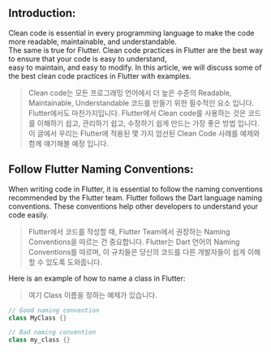 ## Introduction:
Clean code is essential in every programming language to make the code more readable, maintainable, and understandable.\
The same is true for Flutter. Clean code practices in Flutter are the best way to ensure that your code is easy to understand,\
easy to maintain, and easy to modify. In this article, we will discuss some of the best clean code practices in Flutter with examples.

> Clean code는 모든 프로그래밍 언어에서 더 높은 수준의 Readable, Maintainable, Understandable 코드를 만들기 위한 필수적인 요소 입니다.
> Flutter에서도 마찬가지입니다. Flutter에서 Clean code를 사용하는 것은 코드를 이해하기 쉽고, 관리하기 쉽고, 수정하기 쉽게 만드는 가장 좋은 방법 입니다.
> 이 글에서 우리는 Flutter에 적용된 몇 가지 엄선된 Clean Code 사례를 예제와 함께 얘기해볼 예정 입니다.

## Follow Flutter Naming Conventions:
When writing code in Flutter, it is essential to follow the naming conventions recommended by the Flutter team.
Flutter follows the Dart language naming conventions. These conventions help other developers to understand your code easily.

> Flutter에서 코드를 작성할 때, Flutter Team에서 권장하는 Naming Conventions을 따르는 건 중요합니다.
> Flutter는 Dart 언어의 Naming Conventions를 따르며, 이 규치들은 당신의 코드를 다른 개발자들이 쉽게 이해할 수 있도록 도와줍니다.

Here is an example of how to name a class in Flutter:
> 여기 Class 이름을 정하는 예제가 있습니다.
``` Dart
// Good naming convention
class MyClass {}

// Bad naming convention
class my_class {}
```
